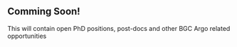 ## Comming Soon!

This will contain open PhD positions, post-docs and other BGC Argo related opportunities

